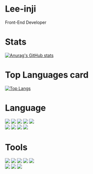 # Lee-inji
Front-End Developer

# Stats
[![Anurag's GitHub stats](https://github-readme-stats.vercel.app/api?username=injilee&hide=stars&show_icons=true&theme=dark)](https://github.com/injilee/github-readme-stats)

 # Top Languages card
[![Top Langs](https://github-readme-stats.vercel.app/api/top-langs/?username=injilee)](https://github.com/injilee/github-readme-stats)

# Language
<img src="https://img.shields.io/badge/HTML5-E34F26?style=flat-square&logo=HTML5&logoColor=white"/> <img src="https://img.shields.io/badge/CSS3-1572B6?style=flat-square&logo=CSS3&logoColor=white"/> <img src="https://img.shields.io/badge/JavaScript-F7DF1E?style=flat-square&logo=JavaScript&logoColor=white"/> <img src="https://img.shields.io/badge/React-61DAFB?style=flat-square&logo=React&logoColor=white"/> <img src="https://img.shields.io/badge/postCSS-DD3A0A?style=flat-square&logo=postCSS&logoColor=white"/>
<br/>
<img src="https://img.shields.io/badge/jQuery-0769AD?style=flat-square&logo=jQuery&logoColor=white"/> <img src="https://img.shields.io/badge/MySQL-4479A1?style=flat-square&logo=MySQL&logoColor=white"/> <img src="https://img.shields.io/badge/Firebase-FFCA28?style=flat-square&logo=Firebase&logoColor=white"/> <img src="https://img.shields.io/badge/Postman-FF6C37?style=flat-square&logo=Postman&logoColor=white"/>


# Tools
<img src="https://img.shields.io/badge/VisualStudioCode-007ACC?style=flat-square&logo=VisualStudioCode&logoColor=white"/> <img src="https://img.shields.io/badge/Git-F05032?style=flat-square&logo=Git&logoColor=white"/> <img src="https://img.shields.io/badge/Github-181717?style=flat-square&logo=Github&logoColor=white"/> <img src="https://img.shields.io/badge/Figma-F24E1E?style=flat-square&logo=Figma&logoColor=white"/> <img src="https://img.shields.io/badge/Notion-000000?style=flat-square&logo=Notion&logoColor=white"/>
<br/> 
<img src="https://img.shields.io/badge/Adobe Photoshop-31A8FF?style=flat-square&logo=Adobe Photoshop&logoColor=white"/> <img src="https://img.shields.io/badge/Adobe Illustrator-FF9A00?style=flat-square&logo=Adobe Illustrator&logoColor=white"/> <img src="https://img.shields.io/badge/Adobe InDesign-FF3366?style=flat-square&logo=Adobe InDesign&logoColor=white"/>
 
